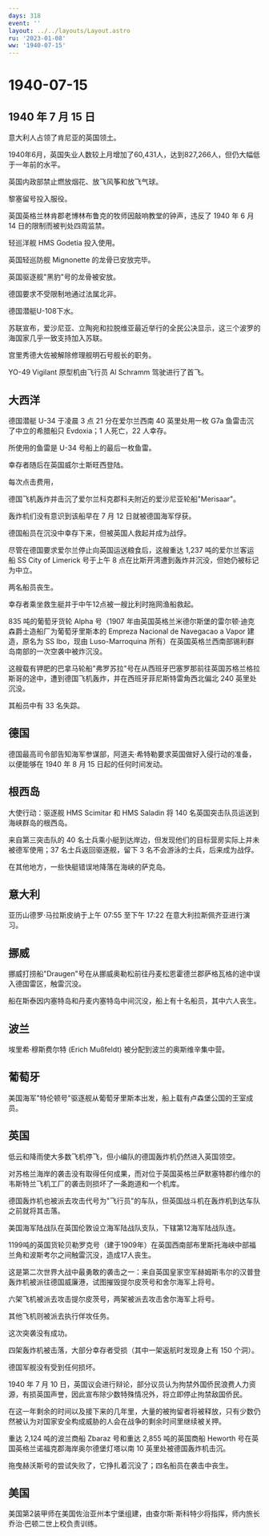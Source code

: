 ```yaml
---
days: 318
event: ''
layout: ../../layouts/Layout.astro
ru: '2023-01-08'
ww: '1940-07-15'
---
```


# 1940-07-15

## 1940 年 7 月 15 日

意大利人占领了肯尼亚的英国领土。

1940年6月，英国失业人数较上月增加了60,431人，达到827,266人，但仍大幅低于一年前的水平。

英国内政部禁止燃放烟花、放飞风筝和放飞气球。

黎塞留号投入服役。

英国英格兰林肯郡老博林布鲁克的牧师因敲响教堂的钟声，违反了 1940 年 6 月
14 日的限制而被判处四周监禁。

轻巡洋舰 HMS Godetia 投入使用。

英国轻巡防舰 Mignonette 的龙骨已安放完毕。

英国驱逐舰"黑豹"号的龙骨被安放。

德国要求不受限制地通过法属北非。

德国潜艇U-108下水。

苏联宣布，爱沙尼亚、立陶宛和拉脱维亚最近举行的全民公决显示，这三个波罗的海国家几乎一致支持加入苏联。

宫里秀德大佐被解除修理舰明石号舰长的职务。

YO-49 Vigilant 原型机由飞行员 Al Schramm 驾驶进行了首飞。

## 大西洋

德国潜艇 U-34 于凌晨 3 点 21 分在爱尔兰西南 40 英里处用一枚 G7a
鱼雷击沉了中立的希腊船只 Evdoxia；1 人死亡，22 人幸存。

所使用的鱼雷是 U-34 号船上的最后一枚鱼雷。

幸存者随后在英国威尔士斯旺西登陆。

每次点击费用，

德国飞机轰炸并击沉了爱尔兰科克郡科夫附近的爱沙尼亚轮船"Merisaar"。

轰炸机们没有意识到该船早在 7 月 12 日就被德国海军俘获。

德国船员在沉没中幸存下来，但被英国人救起并成为战俘。

尽管在德国要求爱尔兰停止向英国运送粮食后，这艘重达 1,237
吨的爱尔兰客运船 SS City of Limerick 号于上午 8
点在比斯开湾遭到轰炸并沉没，但她仍被标记为中立。

两名船员丧生。

幸存者乘坐救生艇并于中午12点被一艘比利时拖网渔船救起。

835 吨的葡萄牙货轮 Alpha 号（1907
年由英国英格兰米德尔斯堡的雷尔顿·迪克森爵士造船厂为葡萄牙里斯本的
Empreza Nacional de Navegacao a Vapor 建造，原名为 SS Ibo，现由
Luso-Marroquina
所有）在英国英格兰西南部锡利群岛南部的一次空袭中被炸沉没。

这艘载有钾肥的巴拿马轮船"弗罗苏拉"号在从西班牙巴塞罗那前往英国苏格兰格拉斯哥的途中，遭到德国飞机轰炸，并在西班牙菲尼斯特雷角西北偏北
240 英里处沉没。

其船员中有 33 名失踪。

## 德国

德国最高司令部告知海军参谋部，阿道夫·希特勒要求英国做好入侵行动的准备，以便能够在
1940 年 8 月 15 日起的任何时间发动。

## 根西岛

大使行动：驱逐舰 HMS Scimitar 和 HMS Saladin 将 140
名英国突击队员运送到海峡群岛的根西岛。

来自第三突击队的 40
名士兵乘小艇到达岸边，但发现他们的目标营房实际上并未被德军使用；37
名士兵返回驱逐舰，留下 3 名不会游泳的士兵，后来成为战俘。

在其他地方，一些快艇错误地降落在海峡的萨克岛。

## 意大利

亚历山德罗·马拉斯皮纳于上午 07:55 至下午 17:22
在意大利拉斯佩齐亚进行演习。

## 挪威

挪威打捞船"Draugen"号在从挪威奥勒松前往丹麦松恩霍德兰郡萨格瓦格的途中误入德国雷区，触雷沉没。

船在斯泰因内塞特岛和丹麦内塞特岛中间沉没，船上有十名船员，其中六人丧生。

## 波兰

埃里希·穆斯费尔特 (Erich Mußfeldt) 被分配到波兰的奥斯维辛集中营。

## 葡萄牙

美国海军"特伦顿号"驱逐舰从葡萄牙里斯本出发，船上载有卢森堡公国的王室成员。

## 英国

低云和降雨使大多数飞机停飞，但小编队的德国轰炸机仍然进入英国领空。

对苏格兰海岸的袭击没有取得任何成果，而对位于英国英格兰萨默塞特郡约维尔的韦斯特兰飞机工厂的袭击则损坏了一条跑道和一个机库。

德国轰炸机也被派去攻击代号为"飞行员"的车队，但英国战斗机在轰炸机到达车队之前就将其击落。

美国海军陆战队在英国伦敦设立海军陆战队支队，下辖第12海军陆战队连。

1199吨的英国货轮贝勒罗克号（建于1909年）在英国西南部布里斯托海峡中部福兰角和波斯考尔之间触雷沉没，造成17人丧生。

这是第二次世界大战中最勇敢的袭击之一：来自英国皇家空军赫姆斯韦尔的汉普登轰炸机被派往德国威廉港，试图摧毁提尔皮茨号和舍尔海军上将号。

六架飞机被派去攻击提尔皮茨号，两架被派去攻击舍尔海军上将号。

其他飞机则被派去执行佯攻任务。

这次突袭没有成功。

四架轰炸机被击落，大部分幸存者受损（其中一架返航时发现身上有 150
个洞）。

德国军舰没有受到任何损坏。

1940 年 7 月 10
日，英国议会进行辩论，部分议员认为拘禁外国侨民浪费人力资源，有损英国声誉，因此宣布除少数特殊情况外，将立即停止拘禁敌国侨民。

在这一年剩余的时间以及接下来的几年里，大量的被拘留者将被释放，只有少数仍然被认为对国家安全构成威胁的人会在战争的剩余时间里继续被关押。

重达 2,124 吨的波兰商船 Zbaraz 号和重达 2,855 吨的英国商船 Heworth
号在英国英格兰诺福克郡海岸奥尔德堡灯塔以南 10 英里处被德国轰炸机击沉。

拖曳赫沃斯号的尝试失败了，它挣扎着沉没了；四名船员在袭击中丧生。

## 美国

美国第2装甲师在美国佐治亚州本宁堡组建，由查尔斯·斯科特少将指挥，师内旅长乔治·巴顿二世上校负责训练。